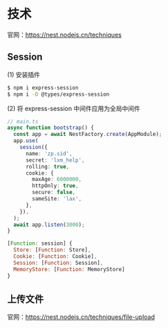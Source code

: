 # 技术

官网：<https://nest.nodejs.cn/techniques>

## Session

(1) 安装插件

```bash
$ npm i express-session
$ npm i -D @types/express-session
```

(2) 将 express-session 中间件应用为全局中间件
```ts
// main.ts
async function bootstrap() {
  const app = await NestFactory.create(AppModule);
  app.use(
    session({
      name: 'zp.sid',
      secret: 'lxm_help',
      rolling: true,
      cookie: {
        maxAge: 6000000,
        httpOnly: true,
        secure: false,
        sameSite: 'lax',
      },
    }),
  );
  await app.listen(3000);
}
```
```js
[Function: session] {
  Store: [Function: Store],
  Cookie: [Function: Cookie],
  Session: [Function: Session],
  MemoryStore: [Function: MemoryStore]
}
```


## 上传文件

官网：<https://nest.nodejs.cn/techniques/file-upload>